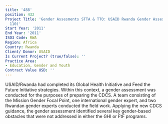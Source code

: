 ```yaml
---
title: '488'
position: 432
Project Title: 'Gender Assesments STTA & TTO: USAID Rwanda Gender Assessment (TDY
  110)'
Start Year: '2011'
End Year: '2011'
ISO3 Code: RWA
Region: Africa
Country: Rwanda
Client/ Donor: USAID
Is Current Project? (true/false): ''
Practice Area:
- Education, Gender and Youth
Contract Value USD: ''
---
```


USAID/Rwanda had completed its Global Health Initiative and Feed the Future Initiative strategies. Within this context, a gender assessment was conducted for the purposes of preparing the CDCS. A team consisting of the Mission Gender Focal Point, one international gender expert, and two Rwandan gender experts conducted the field work. Applying the new CDCS guidance, the gender assessment identified several key gender-based obstacles that were not addressed in either the GHI or FtF programs.